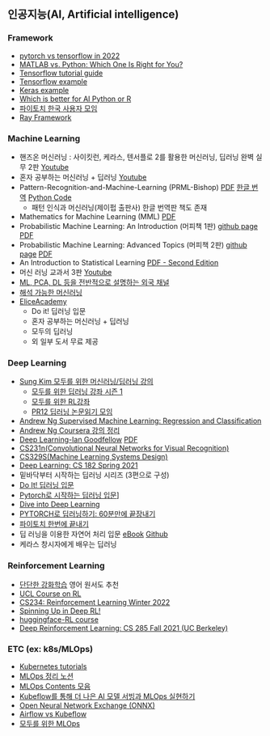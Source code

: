 ## 인공지능(AI, Artificial intelligence)

### Framework
- [pytorch vs tensorflow in 2022](https://www.assemblyai.com/blog/pytorch-vs-tensorflow-in-2022/)
- [MATLAB vs. Python: Which One Is Right for You?](https://www.mathworks.com/products/matlab/matlab-vs-python.html)
- [Tensorflow tutorial guide](https://www.tensorflow.org/tutorials?hl=ko)
- [Tensorflow example](https://github.com/tensorflow/examples)
- [Keras example](https://keras.io/examples/)
- [Which is better for AI Python or R](https://dac.digital/which-is-better-for-ai-python-or-r/)
- [파이토치 한국 사용자 모임](https://pytorch.kr/)
- [Ray Framework](https://docs.ray.io/en/latest/cluster/index.html)


### Machine Learning
- 핸즈온 머신러닝 : 사이킷런, 케라스, 텐서플로 2를 활용한 머신러닝, 딥러닝 완벽 실무 2판 [Youtube](https://youtube.com/playlist?list=PLJN246lAkhQjX3LOdLVnfdFaCbGouEBeb)
- 혼자 공부하는 머신러닝 + 딥러닝 [Youtube](https://youtube.com/playlist?list=PLJN246lAkhQjoU0C4v8FgtbjOIXxSs_4Q)
- Pattern-Recognition-and-Machine-Learning (PRML-Bishop) [PDF](https://www.microsoft.com/en-us/research/uploads/prod/2006/01/Bishop-Pattern-Recognition-and-Machine-Learning-2006.pdf) [한글 번역](http://norman3.github.io/prml/) [Python Code](https://github.com/ctgk/PRML)
	- 패턴 인식과 머신러닝(제이펍 출판사) 한글 번역판 책도 존재
- Mathematics for Machine Learning (MML) [PDF](https://mml-book.github.io/) 
- Probabilistic Machine Learning: An Introduction (머피책 1판) [github page](https://probml.github.io/pml-book/book1.html) [PDF](https://github.com/probml/pml-book/releases/latest/download/book1.pdf)
- Probabilistic Machine Learning: Advanced Topics (머피책 2판) [github page](https://probml.github.io/pml-book/book2.html) [PDF](https://github.com/probml/pml2-book/releases/tag/2022-07-29)
- An Introduction to Statistical Learning [PDF - Second Edition](https://www.statlearning.com/)
- 머신 러닝 교과서 3판 [Youtube](https://youtube.com/playlist?list=PLJN246lAkhQiEc-QvvGzUneCWuRnCNKgU)
- [ML, PCA, DL 등을 전반적으로 설명하는 외국 채널](https://www.youtube.com/c/joshstarmer/featured)
- [해석 가능한 머신러닝](https://christophm.github.io/interpretable-ml-book/)
- [EliceAcademy](https://academy.elice.io/courses/all?category=7&category=9&price=25&tab=course)
    - Do it! 딥러닝 입문
    - 혼자 공부하는 머신러닝 + 딥러닝
    - 모두의 딥러닝
    - 외 일부 도서 무료 제공


### Deep Learning
- [Sung Kim 모두를 위한 머신러닝/딥러닝 강의](http://hunkim.github.io/ml/)
	- [모두를 위한 딥러닝 강좌 시즌 1](https://youtube.com/playlist?list=PLlMkM4tgfjnLSOjrEJN31gZATbcj_MpUm)
    - [모두를 위한 RL강좌](https://youtube.com/playlist?list=PLlMkM4tgfjnKsCWav-Z2F-MMFRx-2gMGG)
    - [PR12 딥러닝 논문읽기 모임](https://youtube.com/playlist?list=PLlMkM4tgfjnJhhd4wn5aj8fVTYJwIpWkS)
- [Andrew Ng Supervised Machine Learning: Regression and Classification](https://www.coursera.org/learn/machine-learning)
- [Andrew Ng Coursera 강의 정리](http://www.holehouse.org/mlclass/)
- [Deep Learning-Ian Goodfellow](https://www.deeplearningbook.org/) [PDF](https://www.deeplearningbook.org/front_matter.pdf)
- [CS231n(Convolutional Neural Networks for Visual Recognition)](https://youtube.com/playlist?list=PL3FW7Lu3i5JvHM8ljYj-zLfQRF3EO8sYv)
- [CS329S(Machine Learning Systems Design)](https://youtu.be/OEiNnfdxBRE)
- [Deep Learning: CS 182 Spring 2021](https://www.youtube.com/playlist?list=PL_iWQOsE6TfVmKkQHucjPAoRtIJYt8a5A)
- 밑바닥부터 시작하는 딥러닝 시리즈 (3편으로 구성)
- [Do It! 딥러닝 입문](https://youtube.com/playlist?list=PLJN246lAkhQgbBx2Kag0wIZedn-P9KcH9)
- [Pytorch로 시작하는 딥러닝 입문](https://wikidocs.net/book/2788)]
- [Dive into Deep Learning](https://ko.d2l.ai/index.html)
- [PYTORCH로 딥러닝하기: 60분만에 끝장내기](https://tutorials.pytorch.kr/beginner/deep_learning_60min_blitz.html)
- [파이토치 한번에 끝내기](https://www.youtube.com/watch?v=k60oT_8lyFw)
- 딥 러닝을 이용한 자연어 처리 입문 [eBook](https://wikidocs.net/book/2155) [Github](https://github.com/ukairia777/tensorflow-nlp-tutorial)
- 케라스 창시자에게 배우는 딥러닝
### Reinforcement Learning
- [단단한 강화학습](http://www.yes24.com/Product/Goods/89605439?pid=123487&cosemkid=go15851280278657301&gclid=Cj0KCQjwj7CZBhDHARIsAPPWv3dPo2djMqTHwBb1y8TDKRShLfXjeoxNsv2NEmRJDZ9YxKXixJy9-2oaAuqWEALw_wcB) 영어 원서도 추천
- [UCL Course on RL](https://www.davidsilver.uk/teaching/)
- [CS234: Reinforcement Learning Winter 2022](https://web.stanford.edu/class/cs234/)
- [Spinning Up in Deep RL!](https://spinningup.openai.com/en/latest/)
- [huggingface-RL course](https://huggingface.co/deep-rl-course/unit0/introduction?fw=pt)
- [Deep Reinforcement Learning: CS 285 Fall 2021 (UC Berkeley)](https://www.youtube.com/playlist?list=PL_iWQOsE6TfXxKgI1GgyV1B_Xa0DxE5eH)

### ETC (ex: k8s/MLOps)
- [Kubernetes tutorials](https://kubernetes.io/docs/tutorials/)
- [MLOps 정리 노션](http://bit.ly/zzsza_links)
- [MLOps Contents 모음](https://github.com/MLOpsKR/Awesome-MLOps-Contents)
- [Kubeflow를 통해 더 나은 AI 모델 서빙과 MLOps 실현하기](https://tv.naver.com/v/23650093)
- [Open Neural Network Exchange (ONNX)](https://github.com/onnx/onnx)
- [Airflow vs Kubeflow](https://hevodata.com/learn/kubeflow-vs-airflow/)
- [모두를 위한 MLOps](https://mlops-for-all.github.io/)

